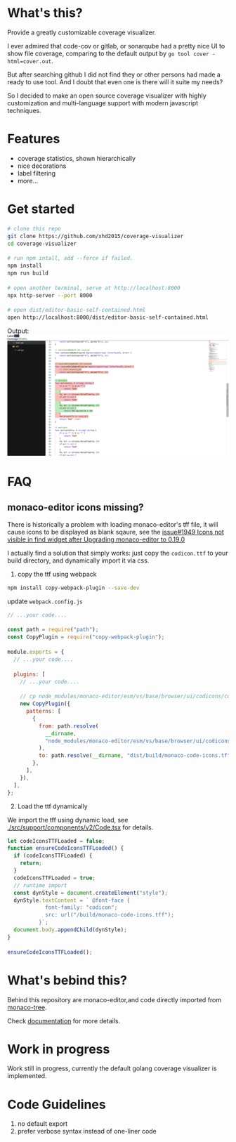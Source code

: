# What's this?

Provide a greatly customizable coverage visualizer.

I ever admired that code-cov or gitlab, or sonarqube had a pretty nice UI to show file coverage, comparing to the default output by `go tool cover -html=cover.out`.

But after searching github I did not find they or other persons had made a ready to use tool. And I doubt that even one is there will it suite my needs?

So I decided to make an open source coverage visualizer with highly customization and multi-language support with modern javascript techniques.

# Features

- coverage statistics, shown hierarchically
- nice decorations
- label filtering
- more...

# Get started

```bash
# clone this repo
git clone https://github.com/xhd2015/coverage-visualizer
cd coverage-visualizer

# run npm intall, add --force if failed.
npm install
npm run build

# open another terminal, serve at http://localhost:8000
npx http-server --port 8000

# open dist/editor-basic-self-contained.html
open http://localhost:8000/dist/editor-basic-self-contained.html
```

Output:
![coverage](doc/img/coverage.jpg)

# FAQ

## monaco-editor icons missing?

There is historically a problem with loading monaco-editor's tff file, it will cause icons to be displayed as blank sqaure, see the [issue#1949 Icons not visible in find widget after Upgrading monaco-editor to 0.19.0](https://github.com/microsoft/monaco-editor/issues/1949)

I actually find a solution that simply works: just copy the `codicon.ttf` to your build directory, and dynamically import it via css.

1. copy the ttf using webpack

```bash
npm install copy-webpack-plugin --save-dev
```

update `webpack.config.js`

```js
// ...your code....

const path = require("path");
const CopyPlugin = require("copy-webpack-plugin");

module.exports = {
  // ...your code....

  plugins: [
    // ...your code....

    // cp node_modules/monaco-editor/esm/vs/base/browser/ui/codicons/codicon/codicon.ttf dist/build/monaco-code-icons.tff
    new CopyPlugin({
      patterns: [
        {
          from: path.resolve(
            __dirname,
            "node_modules/monaco-editor/esm/vs/base/browser/ui/codicons/codicon/codicon.ttf"
          ),
          to: path.resolve(__dirname, "dist/build/monaco-code-icons.tff"),
        },
      ],
    }),
  ],
};
```

2. Load the ttf dynamically

We import the tff using dynamic load, see [./src/support/components/v2/Code.tsx](./src/support/components/v2/Code.tsx) for details.

```js
let codeIconsTTFLoaded = false;
function ensureCodeIconsTTFLoaded() {
  if (codeIconsTTFLoaded) {
    return;
  }
  codeIconsTTFLoaded = true;
  // runtime import
  const dynStyle = document.createElement("style");
  dynStyle.textContent = ` @font-face {
            font-family: "codicon";
            src: url("/build/monaco-code-icons.tff");
          }`;
  document.body.appendChild(dynStyle);
}

ensureCodeIconsTTFLoaded();
```

# What's bebind this?

Behind this repository are monaco-editor,and code directly imported from [monaco-tree](https://github.com/BlueMagnificent/monaco-tree).

Check [documentation](./doc/) for more details.

# Work in progress

Work still in progress, currently the default golang coverage visualizer is implemented.

# Code Guidelines
1. no default export
2. prefer verbose syntax instead of one-liner code